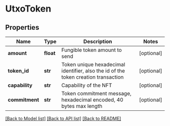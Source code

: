 # UtxoToken

## Properties
Name | Type | Description | Notes
------------ | ------------- | ------------- | -------------
**amount** | **float** | Fungible token amount to send | [optional] 
**token_id** | **str** | Token unique hexadecimal identifier, also the id of the token creation transaction | [optional] 
**capability** | **str** | Capability of the NFT | [optional] 
**commitment** | **str** | Token commitment message, hexadecimal encoded, 40 bytes max length | [optional] 

[[Back to Model list]](../README.md#documentation-for-models) [[Back to API list]](../README.md#documentation-for-api-endpoints) [[Back to README]](../README.md)


